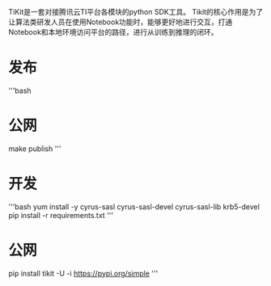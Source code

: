 TiKit是一套对接腾讯云TI平台各模块的python SDK工具。 
Tikit的核心作用是为了让算法类研发人员在使用Notebook功能时，能够更好地进行交互，打通Notebook和本地环境访问平台的路径，进行从训练到推理的闭环。

# 发布
'''bash
# 公网
make publish
'''

# 开发
'''bash
yum install -y cyrus-sasl cyrus-sasl-devel cyrus-sasl-lib krb5-devel
pip install -r requirements.txt
'''
# 公网
pip install tikit -U -i https://pypi.org/simple
'''
